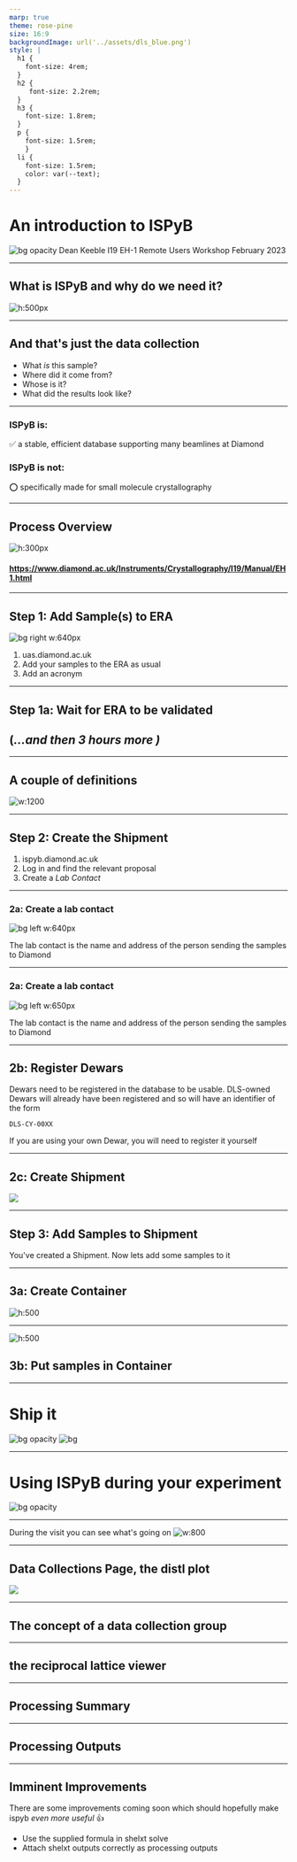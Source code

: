 ```yaml
---
marp: true
theme: rose-pine
size: 16:9
backgroundImage: url('../assets/dls_blue.png')
style: |
  h1 {
    font-size: 4rem;
  }
  h2 {
     font-size: 2.2rem; 
  }
  h3 {
    font-size: 1.8rem;
  }
  p {
    font-size: 1.5rem;
    }
  li {
    font-size: 1.5rem;
    color: var(--text);
  }
---
```

# An introduction to ISPyB
![bg opacity](https://yhatt-marp-cli-example.netlify.com/assets/gradient.jpg)
Dean Keeble
I19 EH-1 Remote Users Workshop February 2023

---
## What is ISPyB and why do we need it?

![h:500px ](https://github.com/keeble/i19-1-workshop/raw/main/assets/ispyb_dc_graph.png)

---
## And that's just the data collection
- What _is_ this sample?
- Where did it come from?
- Whose is it?
- What did the results look like?

---
### ISPyB is:
:white_check_mark: a stable, efficient database supporting many beamlines at Diamond

### ISPyB is not:
:o: specifically made for small molecule crystallography

---
## Process Overview
![h:300px ](https://github.com/keeble/i19-1-workshop/raw/main/assets/workflow.drawio.svg)
#### https://www.diamond.ac.uk/Instruments/Crystallography/I19/Manual/EH1.html

--- 
## Step 1: Add Sample(s) to ERA
![bg right w:640px](https://www.diamond.ac.uk/dam/jcr:4cb1663c-ecd5-4096-8eb5-4148bed469ba/UASAcronym.2021-10-19-10-54-09.png)
1. uas.diamond.ac.uk
2. Add your samples to the ERA as usual
3. Add an acronym

---
## Step 1a: Wait for ERA to be validated
## (_...and then 3 hours more )_

---
## A couple of definitions
![w:1200](https://github.com/keeble/i19-1-workshop/raw/main/assets/christmas.drawio.svg)

---
## Step 2: Create the Shipment
1. ispyb.diamond.ac.uk
2. Log in and find the relevant proposal
3. Create a _Lab Contact_

---
<!--
<style scoped>
li {
   font-size:  1.2rem;
}
</style>
-->
### 2a: Create a lab contact
![bg left w:640px](https://www.diamond.ac.uk/dam/jcr:84c8c57b-a985-4ab4-ae7e-a3eab05e0cb8/VisitMenu-LabContact.2021-10-19-10-54-09.png)

The lab contact is the name and address of the person sending the samples to Diamond

---
### 2a: Create a lab contact
![bg left w:650px](https://www.diamond.ac.uk/dam/jcr:1d411fa3-56ed-43e3-9a6d-f2b2639eb229/LabContact-details1.2021-10-19-10-54-09.png)

The lab contact is the name and address of the person sending the samples to Diamond

---
## 2b: Register Dewars
Dewars need to be registered in the database to be usable. DLS-owned Dewars will already have been registered and so will have an identifier of the form

`DLS-CY-00XX` 

If you are using your own Dewar, you will need to register it yourself

---
## 2c: Create Shipment
![](https://www.diamond.ac.uk/dam/jcr:16209158-a398-4f1b-947e-5787a456b771/Shipments.2021-10-19-10-54-09.png)

---
## Step 3: Add Samples to Shipment
You've created a Shipment. Now lets add some samples to it

---
## 3a: Create Container
![h:500](https://www.diamond.ac.uk/dam/jcr:2ca17415-6834-493f-9c8d-e24b097de302/ShipmentContents1.2021-10-19-10-54-09.png)

---
![h:500 ](https://www.diamond.ac.uk/dam/jcr:056818ed-9825-4a65-936d-7ae8b3539fe7/Container-samples.2021-10-19-10-54-09.png)
## 3b: Put samples in Container

---
# <!--fit--> Ship it
![bg opacity](https://github.com/keeble/i19-1-workshop/raw/main/assets/ship-it.webp)
![bg](https://www.diamond.ac.uk/dam/jcr:c72b5a77-879a-41ca-98a1-79499ac9d97f/DewarLabel.2021-10-19-10-54-09.png)

---
# Using ISPyB during your experiment
![bg opacity](https://yhatt-marp-cli-example.netlify.com/assets/gradient.jpg)

---
During the visit you can see what's going on
![w:800](https://github.com/keeble/i19-1-workshop/raw/main/assets/webcams.png)

---
## Data Collections Page, the distl plot
![](https://github.com/keeble/i19-1-workshop/raw/main/assets/dc.png)

---
## The concept of a data collection group

---
## the reciprocal lattice viewer

---
## Processing Summary

--- 
## Processing Outputs

---
## Imminent Improvements
There are some improvements coming soon which should hopefully make ispyb _even more useful_ :+1:
- Use the supplied formula in shelxt solve
- Attach shelxt outputs correctly as processing outputs


